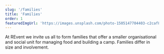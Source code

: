 ```yaml
---
slug: '/families'
title: 'Families'
order: 1
featuredImgUrl: 'https://images.unsplash.com/photo-1505147704403-c2caf85db293?ixid=MnwxMjA3fDB8MHxwaG90by1wYWdlfHx8fGVufDB8fHx8&ixlib=rb-1.2.1&auto=format&fit=crop&w=1948&q=80'
---
```


At REvent we invite us all to form families that offer a smaller organisational and social unit for managing food and building a camp. Families differ in size and involvement.

<!-- <a href="https://tinyurl.com/4wya2zwt" target="_blank"><h3 style="text-align: center;">Register your family or connect to one of the established families here.
</h3></a> -->

